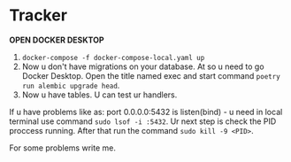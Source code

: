 # Tracker

**OPEN DOCKER DESKTOP**
1. `docker-compose -f docker-compose-local.yaml up`
2. Now u don't have migrations on your database. At so u need to go Docker Desktop. Open the title named exec and start command `poetry run alembic upgrade head`.
3. Now u have tables. U can test ur handlers.

If u have problems like as: port 0.0.0.0:5432 is listen(bind) - u need in local terminal use command `sudo lsof -i :5432`. Ur next step is check the PID proccess running. After that run the command `sudo kill -9 <PID>`.

For some problems write me.
